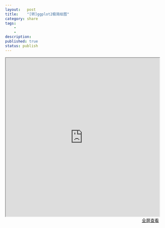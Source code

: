```yaml
---
layout:   post
title:    "[转]ggplot2极简绘图"
category: share 
tags:     
    -  
    -   
description: 
published: true
status: publish
---
```

 
<iframe src="https://ssl.qiuworld.com/archives/4041" style="width:100%; height:520px;">
</iframe>
 
<p style="margin-top: 0px; text-align:right;">
<a target="_blank" 
href="https://ssl.qiuworld.com/archives/4041">
  全屏查看
</a>
</p>
 
